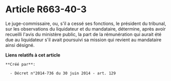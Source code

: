 # Article R663-40-3

Le juge-commissaire, ou, s'il a cessé ses fonctions, le président du tribunal, sur les observations du liquidateur et du
mandataire, détermine, après avoir recueilli l'avis du ministère public, la part de la rémunération qui aurait été due au
liquidateur s'il avait poursuivi sa mission qui revient au mandataire ainsi désigné.

**Liens relatifs à cet article**

	**Créé par**:

	  - Décret n°2014-736 du 30 juin 2014 - art. 129
